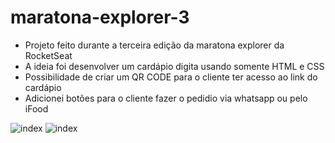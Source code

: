# maratona-explorer-3
* Projeto feito durante a terceira edição da maratona explorer da RocketSeat
* A ideia foi desenvolver um cardápio digita usando somente HTML e CSS
* Possibilidade de criar um QR CODE para o cliente ter acesso ao link do cardápio
* Adicionei botões para o cliente fazer o pedidio via whatsapp ou pelo iFood



![index](https://user-images.githubusercontent.com/102264203/183929963-5dbba522-50f7-471b-b85e-0bd1c868d807.png)
![index](https://user-images.githubusercontent.com/102264203/183930199-a8c05f2f-f77d-4e44-8fc4-d4d05ea33929.png)
